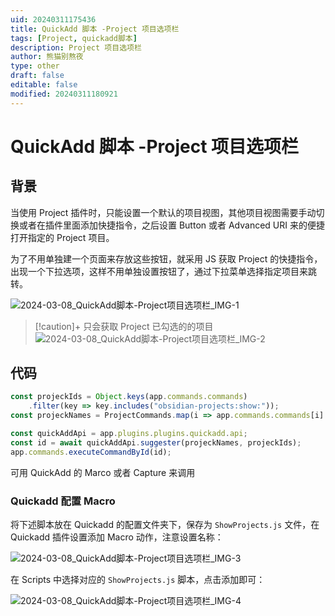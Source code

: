 ```yaml
---
uid: 20240311175436
title: QuickAdd 脚本 -Project 项目选项栏
tags: [Project, quickadd脚本]
description: Project 项目选项栏
author: 熊猫别熬夜
type: other
draft: false
editable: false
modified: 20240311180921
---
```


# QuickAdd 脚本 -Project 项目选项栏

## 背景

当使用 Project 插件时，只能设置一个默认的项目视图，其他项目视图需要手动切换或者在插件里面添加快捷指令，之后设置 Button 或者 Advanced URI 来的便捷打开指定的 Project 项目。

为了不用单独建一个页面来存放这些按钮，就采用 JS 获取 Project 的快捷指令，出现一个下拉选项，这样不用单独设置按钮了，通过下拉菜单选择指定项目来跳转。

![2024-03-08_QuickAdd脚本-Project项目选项栏_IMG-1](https://cdn.pkmer.cn/images/202403111756343.png!pkmer)

> [!caution]+ 只会获取 Project 已勾选的的项目
> ![2024-03-08_QuickAdd脚本-Project项目选项栏_IMG-2](https://cdn.pkmer.cn/images/202403111756344.png!pkmer)

## 代码

```js quickadd
const projeckIds = Object.keys(app.commands.commands)
    .filter(key => key.includes("obsidian-projects:show:"));
const projeckNames = ProjectCommands.map(i => app.commands.commands[i].name);

const quickAddApi = app.plugins.plugins.quickadd.api;
const id = await quickAddApi.suggester(projeckNames, projeckIds);
app.commands.executeCommandById(id);
```

可用 QuickAdd 的 Marco 或者 Capture 来调用

### Quickadd 配置 Macro

将下述脚本放在 Quickadd 的配置文件夹下，保存为 `ShowProjects.js` 文件，在 Quickadd 插件设置添加 Macro 动作，注意设置名称：

![2024-03-08_QuickAdd脚本-Project项目选项栏_IMG-3](https://cdn.pkmer.cn/images/202403111756345.png!pkmer)

在 Scripts 中选择对应的 `ShowProjects.js` 脚本，点击添加即可：

![2024-03-08_QuickAdd脚本-Project项目选项栏_IMG-4](https://cdn.pkmer.cn/images/202403111756346.gif!pkmer)
